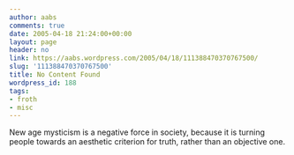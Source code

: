 ```yaml
---
author: aabs
comments: true
date: 2005-04-18 21:24:00+00:00
layout: page
header: no
link: https://aabs.wordpress.com/2005/04/18/111388470370767500/
slug: '111388470370767500'
title: No Content Found
wordpress_id: 188
tags:
- froth
- misc
---
```


New age mysticism is a negative force in society, because it is turning people towards an aesthetic criterion for truth, rather than an objective one.
